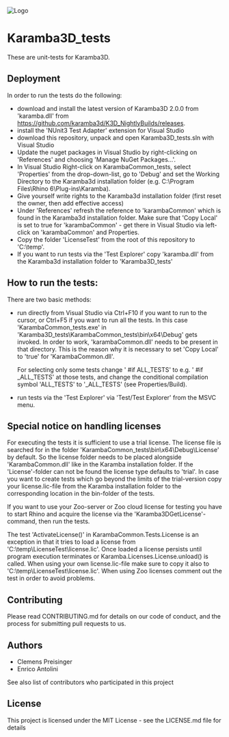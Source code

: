 ![](banner.jpg?raw=true "Logo")

Karamba3D_tests
===============

These are unit-tests for Karamba3D. 

Deployment
----------

In order to run the tests do the following:
* download and install the latest version of Karamba3D 2.0.0 from 'karamba.dll' from https://github.com/karamba3d/K3D_NightlyBuilds/releases. 
* install the 'NUnit3 Test Adapter' extension for Visual Studio
* download this repository, unpack and open Karamba3D_tests.sln with Visual Studio
* Update the nuget packages in Visual Studio by right-clicking on 'References' and choosing 'Manage NuGet Packages...'.
* In Visual Studio Right-click on KarambaCommon_tests, select 'Properties' from the drop-down-list, go to 'Debug' and set the 
  Working Directory to the Karamba3d installation folder (e.g. C:\Program Files\Rhino 6\Plug-ins\Karamba\).
* Give yourself write rights to the Karamba3d installation folder (first reset the owner, then add effective access)
* Under 'References' refresh the reference to 'karambaCommon' which is found in the Karamba3d installation folder. Make sure that 
  'Copy Local' is set to true for 'karambaCommon' - get there in Visual Studio via left-click on 'karambaCommon' and Properties.
* Copy the folder 'LicenseTest' from the root of this repository to 'C:\temp\'.
* If you want to run tests via the 'Test Explorer' copy 'karamba.dll' from the Karamba3d installation folder to 'Karamba3D_tests'

How to run the tests:
---------------------

There are two basic methods:
* run directly from Visual Studio via Ctrl+F10 if you want to run to the cursor, or Ctrl+F5 if you want to run all the tests. In this case 'KarambaCommon_tests.exe'
  in 'Karamba3D_tests\KarambaCommon_tests\bin\x64\Debug' gets invoked. In order to work, 'karambaCommon.dll' needs to be present in that directory. This is the 
  reason why it is necessary to set 'Copy Local' to 'true' for 'KarambaCommon.dll'.

  For selecting only some tests change ' #if ALL_TESTS' to e.g. ' #if _ALL_TESTS' at those tests, and change the conditional compilation symbol 'ALL_TESTS' to 
  '_ALL_TESTS' (see Properties/Build).
  
* run tests via the 'Test Explorer' via 'Test/Test Explorer'  from the MSVC menu.
 
Special notice on handling licenses
-----------------------------------
For executing the tests it is sufficient to use a trial license. The license file is searched for in the folder 'KarambaCommon_tests\bin\x64\Debug\License\' by default. So the license folder needs to
be placed alongside 'KarambaCommon.dll' like in the Karamba installation folder. If the 'License'-folder can not be found the license type defaults to 'trial'. In case you want to create tests
which go beyond the limits of the trial-version copy your license.lic-file from the Karamba installation folder to the corresponding location in the bin-folder of the tests.

If you want to use your Zoo-server or Zoo cloud license for testing you have to start Rhino and acquire the license via the 'Karamba3DGetLicense'-command, then run the tests.

The test 'ActivateLicense()' in KarambaCommon.Tests.License is an exception in that it tries to load a license from 'C:\temp\LicenseTest\license.lic'. Once loaded a license persists until program execution 
terminates or Karamba.Licenses.License.unload() is called. When using your own license.lic-file make sure to copy it also to 'C:\temp\LicenseTest\license.lic'. When using Zoo licenses comment out the test 
in order to avoid problems.  

Contributing
------------

Please read CONTRIBUTING.md for details on our code of conduct, and the process for submitting pull requests to us.

Authors
-------

* Clemens Preisinger
* Enrico Antolini

See also list of contributors who participated in this project

License
-------

This project is licensed under the MIT License - see the LICENSE.md file for details


